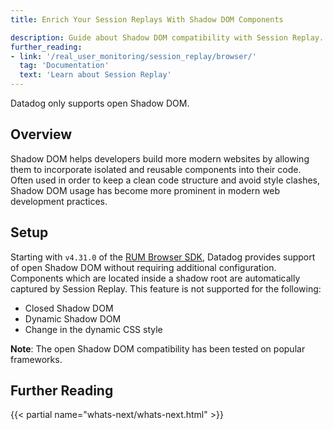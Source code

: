 ```yaml
---
title: Enrich Your Session Replays With Shadow DOM Components

description: Guide about Shadow DOM compatibility with Session Replay.
further_reading:
- link: '/real_user_monitoring/session_replay/browser/'
  tag: 'Documentation'
  text: 'Learn about Session Replay'
---
```


<div class="alert alert-danger">
Datadog only supports open Shadow DOM.
</div>

## Overview

Shadow DOM helps developers build more modern websites by allowing them to incorporate isolated and reusable components into their code. Often used in order to keep a clean code structure and avoid style clashes, Shadow DOM usage has become more prominent in modern web development practices. 

## Setup

Starting with `v4.31.0` of the [RUM Browser SDK][1], Datadog provides support of open Shadow DOM without requiring additional configuration. Components which are located inside a shadow root are automatically captured by Session Replay. This feature is not supported for the following:
* Closed Shadow DOM
* Dynamic Shadow DOM
* Change in the dynamic CSS style

**Note**: The open Shadow DOM compatibility has been tested on popular frameworks.

## Further Reading

{{< partial name="whats-next/whats-next.html" >}}

[1]: /real_user_monitoring/application_monitoring/browser/
